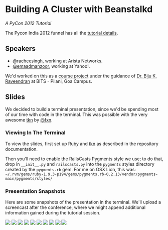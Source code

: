 # Building A Cluster with Beanstalkd

*A PyCon 2012 Tutorial*

The Pycon India 2012 funnel has all the [tutorial details](http://in.pycon.org/2012/funnel/pyconindia2012/55-simple-linux-cluster-with-python-and-beanstalkd).

## Speakers

   * [@racheesingh](https://github.com/racheesingh/), working at Arista Networks.
   * [@emaadmanzoor](https://github.com/emaadmanzoor), working at Yahoo!.

We'd worked on this as a [course project](https://github.com/emaadmanzoor/distributed-pi-estimation)
under the guidance of [Dr. Biju K. Raveendran](http://www.bits-pilani.ac.in/goa/biju/Profile) at BITS - Pilani, Goa Campus.

## Slides

We decided to build a terminal presentation, since we'd be spending most of
our time with code in the terminal. This was possible with the very awesome
[tkn](https://github.com/fxn/tkn) by [@fxn](https://github.com/fxn).

### Viewing In The Terminal

To view the slides, first set up Ruby and [tkn](https://github.com/fxn/tkn) as described
in the repository documentation.

Then you'll need to enable the RailsCasts Pygments style we use; to do that,
drop in `__init__.py` and `railscasts.py` into the `pygments` styles
directory created by the `pygments.rb` gem. For me on OSX Lion, this was:
`~/.rvm/gems/ruby-1.9.3-p194/gems/pygments.rb-0.2.13/vendor/pygments-main/pygments/styles/`

### Presentation Snapshots

Here are some snapshots of the presentation in the terminal. We'll upload a screencast after
the conference, where we might append additional information gained during the tutorial session.

![](https://github.com/emaadmanzoor/beanstalkd-pycon2012-tutorial/raw/master/presentation/snapshots/snapshot-1.png)
![](https://github.com/emaadmanzoor/beanstalkd-pycon2012-tutorial/raw/master/presentation/snapshots/snapshot-2.png)
![](https://github.com/emaadmanzoor/beanstalkd-pycon2012-tutorial/raw/master/presentation/snapshots/snapshot-3.png)
![](https://github.com/emaadmanzoor/beanstalkd-pycon2012-tutorial/raw/master/presentation/snapshots/snapshot-4.png)
![](https://github.com/emaadmanzoor/beanstalkd-pycon2012-tutorial/raw/master/presentation/snapshots/snapshot-5.png)
![](https://github.com/emaadmanzoor/beanstalkd-pycon2012-tutorial/raw/master/presentation/snapshots/snapshot-6.png)
![](https://github.com/emaadmanzoor/beanstalkd-pycon2012-tutorial/raw/master/presentation/snapshots/snapshot-7.png)
![](https://github.com/emaadmanzoor/beanstalkd-pycon2012-tutorial/raw/master/presentation/snapshots/snapshot-8.png)
![](https://github.com/emaadmanzoor/beanstalkd-pycon2012-tutorial/raw/master/presentation/snapshots/snapshot-9.png)
![](https://github.com/emaadmanzoor/beanstalkd-pycon2012-tutorial/raw/master/presentation/snapshots/snapshot-10.png)
